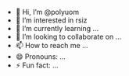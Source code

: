 - 👋 Hi, I’m @polyuom
- 👀 I’m interested in rsiz
- 🌱 I’m currently learning ...
- 💞️ I’m looking to collaborate on ...
- 📫 How to reach me ...
- 😄 Pronouns: ...
- ⚡ Fun fact: ...

<!---
polyuom/polyuom is a ✨ special ✨ repository because its `README.md` (this file) appears on your GitHub profile.
You can click the Preview link to take a look at your changes.
--->
